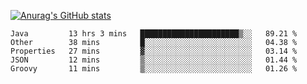 [![Anurag's GitHub stats](https://github-readme-stats.vercel.app/api?username=sebasphere&count_private=true&theme=tokyonight)](https://github.com/anuraghazra/github-readme-stats)

<!--START_SECTION:waka-->
```text
Java         13 hrs 3 mins   ██████████████████████▒░░   89.21 % 
Other        38 mins         █░░░░░░░░░░░░░░░░░░░░░░░░   04.38 % 
Properties   27 mins         ▓░░░░░░░░░░░░░░░░░░░░░░░░   03.14 % 
JSON         12 mins         ▒░░░░░░░░░░░░░░░░░░░░░░░░   01.44 % 
Groovy       11 mins         ▒░░░░░░░░░░░░░░░░░░░░░░░░   01.26 % 
```
<!--END_SECTION:waka-->
